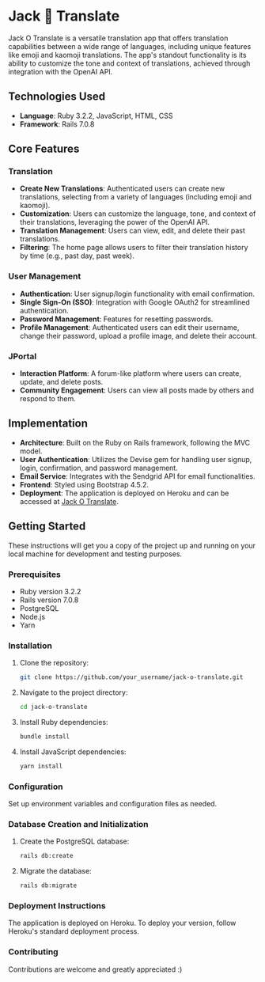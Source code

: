 # Jack 🎃 Translate

Jack O Translate is a versatile translation app that offers translation capabilities between a wide range of languages, including unique features like emoji and kaomoji translations. The app's standout functionality is its ability to customize the tone and context of translations, achieved through integration with the OpenAI API.

## Technologies Used

- **Language**: Ruby 3.2.2, JavaScript, HTML, CSS
- **Framework**: Rails 7.0.8

## Core Features

### Translation

- **Create New Translations**: Authenticated users can create new translations, selecting from a variety of languages (including emoji and kaomoji).
- **Customization**: Users can customize the language, tone, and context of their translations, leveraging the power of the OpenAI API.
- **Translation Management**: Users can view, edit, and delete their past translations.
- **Filtering**: The home page allows users to filter their translation history by time (e.g., past day, past week).

### User Management

- **Authentication**: User signup/login functionality with email confirmation.
- **Single Sign-On (SSO)**: Integration with Google OAuth2 for streamlined authentication.
- **Password Management**: Features for resetting passwords.
- **Profile Management**: Authenticated users can edit their username, change their password, upload a profile image, and delete their account.

### JPortal

- **Interaction Platform**: A forum-like platform where users can create, update, and delete posts.
- **Community Engagement**: Users can view all posts made by others and respond to them.

## Implementation

- **Architecture**: Built on the Ruby on Rails framework, following the MVC model.
- **User Authentication**: Utilizes the Devise gem for handling user signup, login, confirmation, and password management.
- **Email Service**: Integrates with the Sendgrid API for email functionalities.
- **Frontend**: Styled using Bootstrap 4.5.2.
- **Deployment**: The application is deployed on Heroku and can be accessed at [Jack O Translate](https://jack-o-translate-893de48ebf65.herokuapp.com/).

## Getting Started

These instructions will get you a copy of the project up and running on your local machine for development and testing purposes.

### Prerequisites

- Ruby version 3.2.2
- Rails version 7.0.8
- PostgreSQL
- Node.js
- Yarn

### Installation

1. Clone the repository:
   ```sh
   git clone https://github.com/your_username/jack-o-translate.git
   ```
2. Navigate to the project directory:
   ```sh
   cd jack-o-translate
   ```
4. Install Ruby dependencies:
   ```sh
   bundle install
   ```
5. Install JavaScript dependencies:
   ```sh
   yarn install
   ```
   
### Configuration
Set up environment variables and configuration files as needed.

### Database Creation and Initialization
1. Create the PostgreSQL database:
   ```sh
   rails db:create
   ```
2. Migrate the database:
   ```sh
   rails db:migrate
   ```

### Deployment Instructions
The application is deployed on Heroku. To deploy your version, follow Heroku's standard deployment process.

### Contributing
Contributions are welcome and greatly appreciated :)

